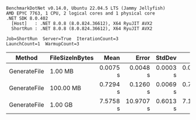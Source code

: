 ```

BenchmarkDotNet v0.14.0, Ubuntu 22.04.5 LTS (Jammy Jellyfish)
AMD EPYC 7763, 1 CPU, 2 logical cores and 1 physical core
.NET SDK 8.0.402
  [Host]   : .NET 8.0.8 (8.0.824.36612), X64 RyuJIT AVX2
  ShortRun : .NET 8.0.8 (8.0.824.36612), X64 RyuJIT AVX2

Job=ShortRun  Server=True  IterationCount=3  
LaunchCount=1  WarmupCount=3  

```
| Method       | FileSizeInBytes | Mean     | Error     | StdDev   | Min      | Max      | Q1       | Q3       | Median   | Gen0       | Gen1    | Gen2    | Allocated |
|------------- |---------------- |---------:|----------:|---------:|---------:|---------:|---------:|---------:|---------:|-----------:|--------:|--------:|----------:|
| GenerateFile | 1.00 MB         | 0.0075 s |  0.0048 s | 0.0003 s | 0.0073 s | 0.0078 s | 0.0074 s | 0.0077 s | 0.0075 s |    46.8750 | 46.8750 | 46.8750 |   0.01 GB |
| GenerateFile | 100.00 MB       | 0.7294 s |  0.1260 s | 0.0069 s | 0.7215 s | 0.7335 s | 0.7274 s | 0.7334 s | 0.7333 s |  1000.0000 |       - |       - |   0.57 GB |
| GenerateFile | 1.00 GB         | 7.5758 s | 10.9707 s | 0.6013 s | 7.1490 s | 8.2635 s | 7.2319 s | 7.7892 s | 7.3148 s | 19000.0000 |       - |       - |   5.85 GB |
